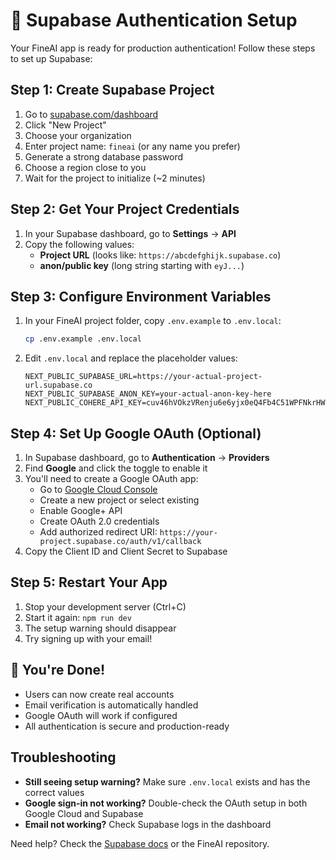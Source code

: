 # 🔐 Supabase Authentication Setup

Your FineAI app is ready for production authentication! Follow these steps to set up Supabase:

## Step 1: Create Supabase Project

1. Go to [supabase.com/dashboard](https://supabase.com/dashboard)
2. Click "New Project"
3. Choose your organization
4. Enter project name: `fineai` (or any name you prefer)
5. Generate a strong database password
6. Choose a region close to you
7. Wait for the project to initialize (~2 minutes)

## Step 2: Get Your Project Credentials

1. In your Supabase dashboard, go to **Settings** → **API**
2. Copy the following values:
   - **Project URL** (looks like: `https://abcdefghijk.supabase.co`)
   - **anon/public key** (long string starting with `eyJ...`)

## Step 3: Configure Environment Variables

1. In your FineAI project folder, copy `.env.example` to `.env.local`:
   ```bash
   cp .env.example .env.local
   ```

2. Edit `.env.local` and replace the placeholder values:
   ```env
   NEXT_PUBLIC_SUPABASE_URL=https://your-actual-project-url.supabase.co
   NEXT_PUBLIC_SUPABASE_ANON_KEY=your-actual-anon-key-here
   NEXT_PUBLIC_COHERE_API_KEY=cuv46hVOkzVRenju6e6yjx0eQ4Fb4C51WPFNkrHW
   ```

## Step 4: Set Up Google OAuth (Optional)

1. In Supabase dashboard, go to **Authentication** → **Providers**
2. Find **Google** and click the toggle to enable it
3. You'll need to create a Google OAuth app:
   - Go to [Google Cloud Console](https://console.cloud.google.com/)
   - Create a new project or select existing
   - Enable Google+ API
   - Create OAuth 2.0 credentials
   - Add authorized redirect URI: `https://your-project.supabase.co/auth/v1/callback`
4. Copy the Client ID and Client Secret to Supabase

## Step 5: Restart Your App

1. Stop your development server (Ctrl+C)
2. Start it again: `npm run dev`
3. The setup warning should disappear
4. Try signing up with your email!

## 🎉 You're Done!

- Users can now create real accounts
- Email verification is automatically handled
- Google OAuth will work if configured
- All authentication is secure and production-ready

## Troubleshooting

- **Still seeing setup warning?** Make sure `.env.local` exists and has the correct values
- **Google sign-in not working?** Double-check the OAuth setup in both Google Cloud and Supabase
- **Email not working?** Check Supabase logs in the dashboard

Need help? Check the [Supabase docs](https://supabase.com/docs/guides/auth) or the FineAI repository. 